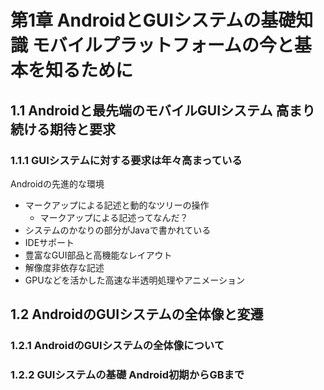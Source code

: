 # 第1章 AndroidとGUIシステムの基礎知識 モバイルプラットフォームの今と基本を知るために

## 1.1 Androidと最先端のモバイルGUIシステム 高まり続ける期待と要求

### 1.1.1 GUIシステムに対する要求は年々高まっている

Androidの先進的な環境

* マークアップによる記述と動的なツリーの操作
  * マークアップによる記述ってなんだ？
* システムのかなりの部分がJavaで書かれている
* IDEサポート
* 豊富なGUI部品と高機能なレイアウト
* 解像度非依存な記述
* GPUなどを活かした高速な半透明処理やアニメーション

## 1.2 AndroidのGUIシステムの全体像と変遷

### 1.2.1 AndroidのGUIシステムの全体像について

### 1.2.2 GUIシステムの基礎 Android初期からGBまで

